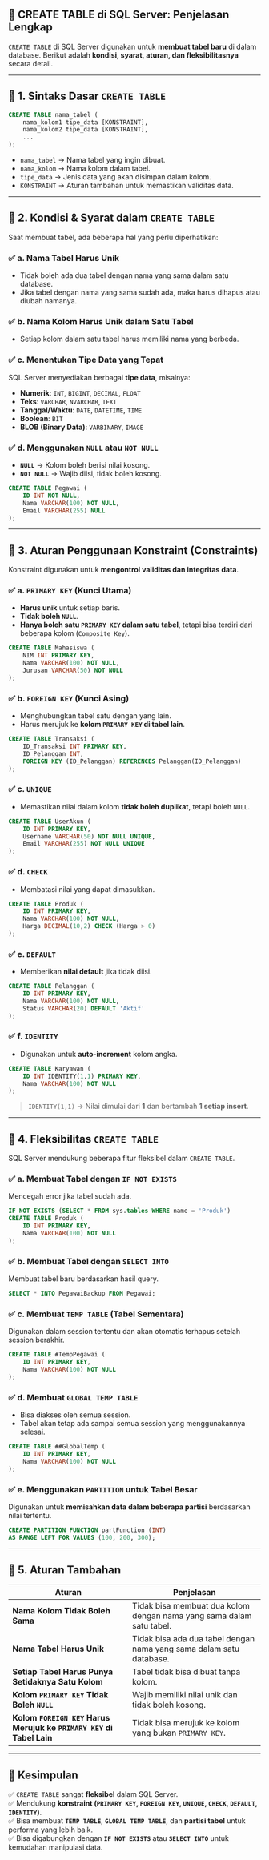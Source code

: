 ## **📌 CREATE TABLE di SQL Server: Penjelasan Lengkap**
`CREATE TABLE` di SQL Server digunakan untuk **membuat tabel baru** di dalam database. Berikut adalah **kondisi, syarat, aturan, dan fleksibilitasnya** secara detail.

---

## **📝 1. Sintaks Dasar `CREATE TABLE`**
```sql
CREATE TABLE nama_tabel (
    nama_kolom1 tipe_data [KONSTRAINT],
    nama_kolom2 tipe_data [KONSTRAINT],
    ...
);
```
- `nama_tabel` → Nama tabel yang ingin dibuat.
- `nama_kolom` → Nama kolom dalam tabel.
- `tipe_data` → Jenis data yang akan disimpan dalam kolom.
- `KONSTRAINT` → Aturan tambahan untuk memastikan validitas data.

---

## **📌 2. Kondisi & Syarat dalam `CREATE TABLE`**
Saat membuat tabel, ada beberapa hal yang perlu diperhatikan:

### **✅ a. Nama Tabel Harus Unik**
- Tidak boleh ada dua tabel dengan nama yang sama dalam satu database.
- Jika tabel dengan nama yang sama sudah ada, maka harus dihapus atau diubah namanya.

### **✅ b. Nama Kolom Harus Unik dalam Satu Tabel**
- Setiap kolom dalam satu tabel harus memiliki nama yang berbeda.

### **✅ c. Menentukan Tipe Data yang Tepat**
SQL Server menyediakan berbagai **tipe data**, misalnya:
- **Numerik**: `INT`, `BIGINT`, `DECIMAL`, `FLOAT`
- **Teks**: `VARCHAR`, `NVARCHAR`, `TEXT`
- **Tanggal/Waktu**: `DATE`, `DATETIME`, `TIME`
- **Boolean**: `BIT`
- **BLOB (Binary Data)**: `VARBINARY`, `IMAGE`

### **✅ d. Menggunakan `NULL` atau `NOT NULL`**
- **`NULL`** → Kolom boleh berisi nilai kosong.
- **`NOT NULL`** → Wajib diisi, tidak boleh kosong.

```sql
CREATE TABLE Pegawai (
    ID INT NOT NULL,
    Nama VARCHAR(100) NOT NULL,
    Email VARCHAR(255) NULL
);
```

---

## **📌 3. Aturan Penggunaan Konstraint (Constraints)**
Konstraint digunakan untuk **mengontrol validitas dan integritas data**.

### **✅ a. `PRIMARY KEY` (Kunci Utama)**
- **Harus unik** untuk setiap baris.
- **Tidak boleh `NULL`**.
- **Hanya boleh satu `PRIMARY KEY` dalam satu tabel**, tetapi bisa terdiri dari beberapa kolom (`Composite Key`).

```sql
CREATE TABLE Mahasiswa (
    NIM INT PRIMARY KEY,
    Nama VARCHAR(100) NOT NULL,
    Jurusan VARCHAR(50) NOT NULL
);
```

### **✅ b. `FOREIGN KEY` (Kunci Asing)**
- Menghubungkan tabel satu dengan yang lain.
- Harus merujuk ke **kolom `PRIMARY KEY` di tabel lain**.

```sql
CREATE TABLE Transaksi (
    ID_Transaksi INT PRIMARY KEY,
    ID_Pelanggan INT,
    FOREIGN KEY (ID_Pelanggan) REFERENCES Pelanggan(ID_Pelanggan)
);
```

### **✅ c. `UNIQUE`**
- Memastikan nilai dalam kolom **tidak boleh duplikat**, tetapi boleh `NULL`.

```sql
CREATE TABLE UserAkun (
    ID INT PRIMARY KEY,
    Username VARCHAR(50) NOT NULL UNIQUE,
    Email VARCHAR(255) NOT NULL UNIQUE
);
```

### **✅ d. `CHECK`**
- Membatasi nilai yang dapat dimasukkan.

```sql
CREATE TABLE Produk (
    ID INT PRIMARY KEY,
    Nama VARCHAR(100) NOT NULL,
    Harga DECIMAL(10,2) CHECK (Harga > 0)
);
```

### **✅ e. `DEFAULT`**
- Memberikan **nilai default** jika tidak diisi.

```sql
CREATE TABLE Pelanggan (
    ID INT PRIMARY KEY,
    Nama VARCHAR(100) NOT NULL,
    Status VARCHAR(20) DEFAULT 'Aktif'
);
```

### **✅ f. `IDENTITY`**
- Digunakan untuk **auto-increment** kolom angka.

```sql
CREATE TABLE Karyawan (
    ID INT IDENTITY(1,1) PRIMARY KEY,
    Nama VARCHAR(100) NOT NULL
);
```
> `IDENTITY(1,1)` → Nilai dimulai dari **1** dan bertambah **1 setiap insert**.

---

## **📌 4. Fleksibilitas `CREATE TABLE`**
SQL Server mendukung beberapa fitur fleksibel dalam `CREATE TABLE`.

### **✅ a. Membuat Tabel dengan `IF NOT EXISTS`**
Mencegah error jika tabel sudah ada.

```sql
IF NOT EXISTS (SELECT * FROM sys.tables WHERE name = 'Produk')
CREATE TABLE Produk (
    ID INT PRIMARY KEY,
    Nama VARCHAR(100) NOT NULL
);
```

### **✅ b. Membuat Tabel dengan `SELECT INTO`**
Membuat tabel baru berdasarkan hasil query.

```sql
SELECT * INTO PegawaiBackup FROM Pegawai;
```

### **✅ c. Membuat `TEMP TABLE` (Tabel Sementara)**
Digunakan dalam session tertentu dan akan otomatis terhapus setelah session berakhir.

```sql
CREATE TABLE #TempPegawai (
    ID INT PRIMARY KEY,
    Nama VARCHAR(100) NOT NULL
);
```

### **✅ d. Membuat `GLOBAL TEMP TABLE`**
- Bisa diakses oleh semua session.
- Tabel akan tetap ada sampai semua session yang menggunakannya selesai.

```sql
CREATE TABLE ##GlobalTemp (
    ID INT PRIMARY KEY,
    Nama VARCHAR(100) NOT NULL
);
```

### **✅ e. Menggunakan `PARTITION` untuk Tabel Besar**
Digunakan untuk **memisahkan data dalam beberapa partisi** berdasarkan nilai tertentu.

```sql
CREATE PARTITION FUNCTION partFunction (INT)
AS RANGE LEFT FOR VALUES (100, 200, 300);
```

---

## **📌 5. Aturan Tambahan**
| **Aturan**  | **Penjelasan** |
|-------------|---------------|
| **Nama Kolom Tidak Boleh Sama** | Tidak bisa membuat dua kolom dengan nama yang sama dalam satu tabel. |
| **Nama Tabel Harus Unik** | Tidak bisa ada dua tabel dengan nama yang sama dalam satu database. |
| **Setiap Tabel Harus Punya Setidaknya Satu Kolom** | Tabel tidak bisa dibuat tanpa kolom. |
| **Kolom `PRIMARY KEY` Tidak Boleh `NULL`** | Wajib memiliki nilai unik dan tidak boleh kosong. |
| **Kolom `FOREIGN KEY` Harus Merujuk ke `PRIMARY KEY` di Tabel Lain** | Tidak bisa merujuk ke kolom yang bukan `PRIMARY KEY`. |

---

## **🚀 Kesimpulan**
✅ `CREATE TABLE` sangat **fleksibel** dalam SQL Server.  
✅ Mendukung **konstraint (`PRIMARY KEY`, `FOREIGN KEY`, `UNIQUE`, `CHECK`, `DEFAULT`, `IDENTITY`)**.  
✅ Bisa membuat **`TEMP TABLE`**, **`GLOBAL TEMP TABLE`**, dan **partisi tabel** untuk performa yang lebih baik.  
✅ Bisa digabungkan dengan **`IF NOT EXISTS`** atau **`SELECT INTO`** untuk kemudahan manipulasi data.
